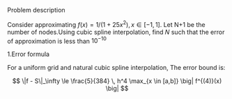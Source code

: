 Problem description

Consider approximating $f(x)=1/(1+25x^{2}),x\in [-1,1].$ Let N+1 be the number of nodes.Using cubic spline interpolation, find 𝑁 such that the error of approximation is less than $10^{-10}$

1.Error formula

For a uniform grid and natural cubic spline interpolation, The error bound is:

$$
\|f - S\|_\infty \le \frac{5}{384} \, h^4 \max_{x \in [a,b]} \big| f^{(4)}(x) \big|
$$
